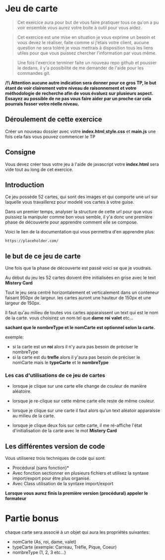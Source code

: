 # Jeu de carte

> Cet exercice aura pour but de vous faire pratiquer tous ce qu'on a pu voir ensemble vous aurez votre boite à outil pour vous aidez.

> Cet exercice est une mise en situation je vous exprime un besoin et vous devez le réaliser, faite comme si j'étais votre client, aucune question ne sera toléré je vous mettrais à disposition tous les liens utiles pour que vous puissez chercher l'information par vous même.

> Une fois l'exercice terminer faite un nouveau repo github et pousser le dedans, il y'a possibilité de me demander de l'aide pour les commandes git.

**/!\ Attention aucune autre indication sera donner pour ce gros TP, le but étant de voir clairement votre niveau de raisonnement et votre méthodologie de recherche afin de vous évaluez sur plusieurs aspect.**
**Essayez au possible de ne pas vous faire aider par un proche car cela pourrais fosser votre réelle niveau.**

## Déroulement de cette exercice

Créer un nouveau dossier avec votre **index.html**,**style.css** et **main.js** une fois cela fais vous pouvez commencer le TP

## Consigne

Vous devez créer tous votre jeu à l'aide de javascript votre **index.html** sera vide tout au long de cet exercice.

## Introduction

Ce jeu possède 52 cartes, qui sont des images et qui comporte une url sur laquelle vous travaillerez pour modelé vos cartes à votre guise.

Dans un premier temps, analyser la structure de cette url pour que vous puissiez la manipuler comme bon vous semble, il y'a donc une première phase de découverte pour apprendre comment elle se compose.

Voici le lien de la documentation qui vous permettra d'en apprendre plus:

`https://placeholder.com/`

## le but de ce jeu de carte

Une fois que la phase de découverte est passé voici se que je voudrais.

Au début du jeu les 52 cartes doivent être initialisées en grise avec le text **Mistery Card**

Tout le jeu sera centré horizontalement et verticalement dans un conteneur faisant 950px de largeur. les cartes auront une hauteur de 150px et une largeur de 150px.

Il faut qu'au milieu de toutes vos cartes apparaissent un text qui est le nom de la carte. vous choisirez un nom tel que **dame** **roi** **valet** etc...

**sachant que le nombreType et le nomCarte est optionnel selon la carte.**

exemple:

- si la carte est un **roi** alors il n'y aura pas besoin de préciser le nombreType
- si la carte est du **trefle** alors il y'aura pas besoin de préciser le nomCarte mais le **typeCarte** et le **nombreType**

### Les cas d'utilisations de ce jeu de cartes

- lorsque je clique sur une carte elle change de couleur de manière aléatoire.

- lorsque je re-clique sur cette même carte elle reste de même couleur.

- lorsque je clique sur une carte il faut alors qu'un text aléatoir apparaisse au milieu de la carte.

- lorsque je clique deux fois sur cette carte, il me ré-affiche l'état d'initialisation de la carte avec le mot **Mistery Card**

## Les différentes version de code

Vous utiliserez trois techniques de code qui sont:

- Procédural (sans fonction)\*
- Avec fonction sectionner en plusieurs fichiers et utilisez la syntaxe import/export pour être plus organisé.
- Avec Class utilisation de la syntaxe import/export

**Lorsque vous aurez finis la première version (procédural) appeler le formateur**

# Partie bonus

chaque carte sera associé à un objet qui aura les propriétés suivantes:

- nomCarte (As, roi, dame, valet)
- typeCarte (exemple: Carreau, Trèfle, Pique, Coeur)
- nombreType (1, 2, 3 etc...)
